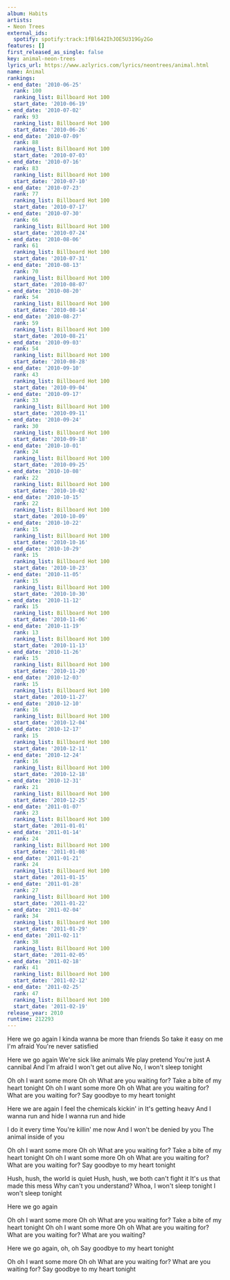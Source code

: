 ```yaml
---
album: Habits
artists:
- Neon Trees
external_ids:
  spotify: spotify:track:1fBl642IhJOE5U319Gy2Go
features: []
first_released_as_single: false
key: animal-neon-trees
lyrics_url: https://www.azlyrics.com/lyrics/neontrees/animal.html
name: Animal
rankings:
- end_date: '2010-06-25'
  rank: 100
  ranking_list: Billboard Hot 100
  start_date: '2010-06-19'
- end_date: '2010-07-02'
  rank: 93
  ranking_list: Billboard Hot 100
  start_date: '2010-06-26'
- end_date: '2010-07-09'
  rank: 88
  ranking_list: Billboard Hot 100
  start_date: '2010-07-03'
- end_date: '2010-07-16'
  rank: 83
  ranking_list: Billboard Hot 100
  start_date: '2010-07-10'
- end_date: '2010-07-23'
  rank: 77
  ranking_list: Billboard Hot 100
  start_date: '2010-07-17'
- end_date: '2010-07-30'
  rank: 66
  ranking_list: Billboard Hot 100
  start_date: '2010-07-24'
- end_date: '2010-08-06'
  rank: 61
  ranking_list: Billboard Hot 100
  start_date: '2010-07-31'
- end_date: '2010-08-13'
  rank: 70
  ranking_list: Billboard Hot 100
  start_date: '2010-08-07'
- end_date: '2010-08-20'
  rank: 54
  ranking_list: Billboard Hot 100
  start_date: '2010-08-14'
- end_date: '2010-08-27'
  rank: 59
  ranking_list: Billboard Hot 100
  start_date: '2010-08-21'
- end_date: '2010-09-03'
  rank: 54
  ranking_list: Billboard Hot 100
  start_date: '2010-08-28'
- end_date: '2010-09-10'
  rank: 43
  ranking_list: Billboard Hot 100
  start_date: '2010-09-04'
- end_date: '2010-09-17'
  rank: 33
  ranking_list: Billboard Hot 100
  start_date: '2010-09-11'
- end_date: '2010-09-24'
  rank: 30
  ranking_list: Billboard Hot 100
  start_date: '2010-09-18'
- end_date: '2010-10-01'
  rank: 24
  ranking_list: Billboard Hot 100
  start_date: '2010-09-25'
- end_date: '2010-10-08'
  rank: 22
  ranking_list: Billboard Hot 100
  start_date: '2010-10-02'
- end_date: '2010-10-15'
  rank: 22
  ranking_list: Billboard Hot 100
  start_date: '2010-10-09'
- end_date: '2010-10-22'
  rank: 15
  ranking_list: Billboard Hot 100
  start_date: '2010-10-16'
- end_date: '2010-10-29'
  rank: 15
  ranking_list: Billboard Hot 100
  start_date: '2010-10-23'
- end_date: '2010-11-05'
  rank: 15
  ranking_list: Billboard Hot 100
  start_date: '2010-10-30'
- end_date: '2010-11-12'
  rank: 15
  ranking_list: Billboard Hot 100
  start_date: '2010-11-06'
- end_date: '2010-11-19'
  rank: 13
  ranking_list: Billboard Hot 100
  start_date: '2010-11-13'
- end_date: '2010-11-26'
  rank: 15
  ranking_list: Billboard Hot 100
  start_date: '2010-11-20'
- end_date: '2010-12-03'
  rank: 15
  ranking_list: Billboard Hot 100
  start_date: '2010-11-27'
- end_date: '2010-12-10'
  rank: 16
  ranking_list: Billboard Hot 100
  start_date: '2010-12-04'
- end_date: '2010-12-17'
  rank: 15
  ranking_list: Billboard Hot 100
  start_date: '2010-12-11'
- end_date: '2010-12-24'
  rank: 16
  ranking_list: Billboard Hot 100
  start_date: '2010-12-18'
- end_date: '2010-12-31'
  rank: 21
  ranking_list: Billboard Hot 100
  start_date: '2010-12-25'
- end_date: '2011-01-07'
  rank: 23
  ranking_list: Billboard Hot 100
  start_date: '2011-01-01'
- end_date: '2011-01-14'
  rank: 24
  ranking_list: Billboard Hot 100
  start_date: '2011-01-08'
- end_date: '2011-01-21'
  rank: 24
  ranking_list: Billboard Hot 100
  start_date: '2011-01-15'
- end_date: '2011-01-28'
  rank: 27
  ranking_list: Billboard Hot 100
  start_date: '2011-01-22'
- end_date: '2011-02-04'
  rank: 34
  ranking_list: Billboard Hot 100
  start_date: '2011-01-29'
- end_date: '2011-02-11'
  rank: 38
  ranking_list: Billboard Hot 100
  start_date: '2011-02-05'
- end_date: '2011-02-18'
  rank: 41
  ranking_list: Billboard Hot 100
  start_date: '2011-02-12'
- end_date: '2011-02-25'
  rank: 47
  ranking_list: Billboard Hot 100
  start_date: '2011-02-19'
release_year: 2010
runtime: 212293
---
```

Here we go again
I kinda wanna be more than friends
So take it easy on me
I'm afraid
You're never satisfied

Here we go again
We're sick like animals
We play pretend
You're just
A cannibal
And I'm afraid
I won't get out alive
No, I won't sleep tonight

Oh oh
I want some more
Oh oh
What are you waiting for?
Take a bite of my heart tonight
Oh oh
I want some more
Oh oh
What are you waiting for?
What are you waiting for?
Say goodbye to my heart tonight

Here we are again
I feel the chemicals kickin' in
It's getting heavy
And I wanna run and hide
I wanna run and hide

I do it every time
You're killin' me now
And I won't be denied by you
The animal inside of you

Oh oh
I want some more
Oh oh
What are you waiting for?
Take a bite of my heart tonight
Oh oh
I want some more
Oh oh
What are you waiting for?
What are you waiting for?
Say goodbye to my heart tonight

Hush, hush, the world is quiet
Hush, hush, we both can't fight it
It's us that made this mess
Why can't you understand?
Whoa, I won't sleep tonight
I won't sleep tonight

Here we go again 

Oh oh
I want some more
Oh oh
What are you waiting for?
Take a bite of my heart tonight
Oh oh
I want some more
Oh oh
What are you waiting for?
What are you waiting for?
What are you waiting?

Here we go again, oh, oh 
Say goodbye to my heart tonight

Oh oh
I want some more
Oh oh
What are you waiting for?
What are you waiting for?
Say goodbye to my heart tonight
